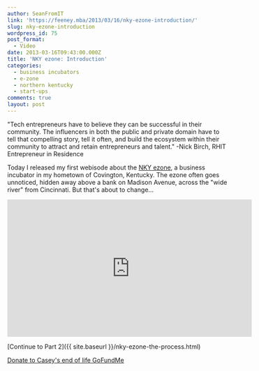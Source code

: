 ```yaml
---
author: SeanFromIT
link: 'https://feeney.mba/2013/03/16/nky-ezone-introduction/'
slug: nky-ezone-introduction
wordpress_id: 75
post_format:
  - Video
date: 2013-03-16T09:43:00.000Z
title: 'NKY ezone: Introduction'
categories:
  - business incubators
  - e-zone
  - northern kentucky
  - start-ups
comments: true
layout: post
---
```


"Tech entrepreneurs have to believe they can be successful in their community. The influencers in both the public and private domain have to tell that compelling story, tell it often, and build the ecosystem within their community to attract and retain entrepreneurs and talent." -Nick Birch, RHIT Entrepreneur in Residence

Today I released my first webisode about the [NKY ezone](http://www.northernkentuckyezone.com/), a business incubator in my hometown of Covington, Kentucky. The ezone often goes unnoticed, hidden away above a bank on Madison Avenue, across the "wide river" from Cincinnati. But that's about to change...

<iframe width="560" height="315" src="https://www.youtube.com/embed/tH8kFrKhQPY?rel=0" frameborder="0" allow="autoplay; encrypted-media" allowfullscreen></iframe>

\[Continue to Part 2]\({{ site.baseurl }}/nky-ezone-the-process.html)

<a target="_blank" href="https://www.gofundme.com/f/its-our-turn-to-hold-andie/cl/d?utm_campaign=pd_ss_icons&utm_content=amp13_t1&utm_medium=customer&utm_source=copy_link&attribution_id=sl%3A6008e127-94f4-4ad9-81ff-704f285ccd89&ts=1755585403">Donate to Casey's end of life GoFundMe</a>
